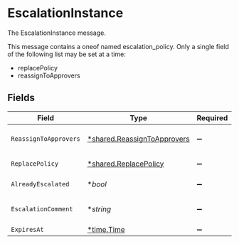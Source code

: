 # EscalationInstance

The EscalationInstance message.

This message contains a oneof named escalation_policy. Only a single field of the following list may be set at a time:
  - replacePolicy
  - reassignToApprovers



## Fields

| Field                                                                            | Type                                                                             | Required                                                                         | Description                                                                      |
| -------------------------------------------------------------------------------- | -------------------------------------------------------------------------------- | -------------------------------------------------------------------------------- | -------------------------------------------------------------------------------- |
| `ReassignToApprovers`                                                            | [*shared.ReassignToApprovers](../../../pkg/models/shared/reassigntoapprovers.md) | :heavy_minus_sign:                                                               | The ReassignToApprovers message.                                                 |
| `ReplacePolicy`                                                                  | [*shared.ReplacePolicy](../../../pkg/models/shared/replacepolicy.md)             | :heavy_minus_sign:                                                               | The ReplacePolicy message.                                                       |
| `AlreadyEscalated`                                                               | **bool*                                                                          | :heavy_minus_sign:                                                               | The alreadyEscalated field.                                                      |
| `EscalationComment`                                                              | **string*                                                                        | :heavy_minus_sign:                                                               | The escalationComment field.                                                     |
| `ExpiresAt`                                                                      | [*time.Time](https://pkg.go.dev/time#Time)                                       | :heavy_minus_sign:                                                               | N/A                                                                              |